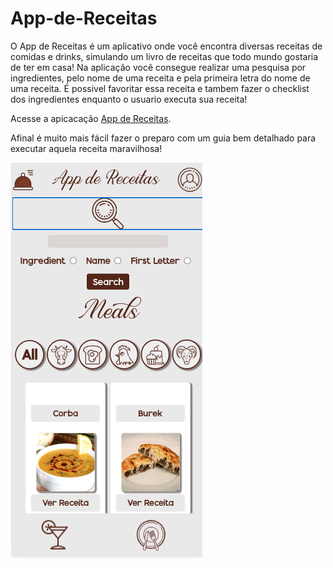 # App-de-Receitas

O App de Receitas é um aplicativo onde você encontra diversas receitas de comidas e drinks, simulando um livro de receitas que todo mundo gostaria de ter em casa!
Na aplicação você consegue realizar uma pesquisa por ingredientes, pelo nome de uma receita e pela primeira letra do nome de uma receita.
É possivel favoritar essa receita e tambem fazer o checklist dos ingredientes enquanto o usuario executa sua receita!

Acesse a apicacação [App de Receitas](https://aplicativo-de-receitas-18.vercel.app/).

Afinal é muito mais fácil fazer o preparo com um guia bem detalhado para executar aquela receita maravilhosa!

![App de Receitas](app-receitas.png)
